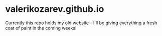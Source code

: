 # valerikozarev.github.io

Currently this repo holds my old website - I'll be giving everything a fresh coat of paint in the coming weeks!
